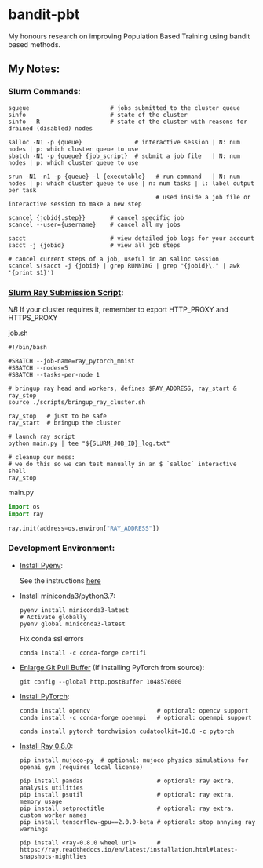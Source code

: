 # bandit-pbt

My honours research on improving Population Based Training using bandit based methods.


## My Notes:


### Slurm Commands:

```shell script
squeue                       # jobs submitted to the cluster queue
sinfo                        # state of the cluster
sinfo - R                    # state of the cluster with reasons for drained (disabled) nodes

salloc -N1 -p {queue}               # interactive session | N: num nodes | p: which cluster queue to use
sbatch -N1 -p {queue} {job_script}  # submit a job file   | N: num nodes | p: which cluster queue to use

srun -N1 -n1 -p {queue} -l {executable}   # run command   | N: num nodes | p: which cluster queue to use | n: num tasks | l: label output per task
                                          # used inside a job file or interactive session to make a new step

scancel {jobid{.step}}       # cancel specific job
scancel --user={username}    # cancel all my jobs

sacct                        # view detailed job logs for your account
sacct -j {jobid}             # view all job steps

# cancel current steps of a job, useful in an salloc session
scancel $(sacct -j {jobid} | grep RUNNING | grep "{jobid}\." | awk '{print $1}')
```


### [Slurm Ray Submission Script](https://ray.readthedocs.io/en/latest/deploying-on-slurm.html):

*NB* If your cluster requires it, remember to export HTTP_PROXY and HTTPS_PROXY


job.sh
```shell script
#!/bin/bash

#SBATCH --job-name=ray_pytorch_mnist
#SBATCH --nodes=5
#SBATCH --tasks-per-node 1

# bringup ray head and workers, defines $RAY_ADDRESS, ray_start & ray_stop
source ./scripts/bringup_ray_cluster.sh

ray_stop   # just to be safe
ray_start  # bringup the cluster

# launch ray script
python main.py | tee "${SLURM_JOB_ID}_log.txt"

# cleanup our mess:
# we do this so we can test manually in an $ `salloc` interactive shell
ray_stop

```


main.py
```python
import os
import ray

ray.init(address=os.environ["RAY_ADDRESS"])
```


### Development Environment:

- [Install Pyenv](https://github.com/pyenv/pyenv#installation):

  See the instructions [here](https://github.com/pyenv/pyenv#installation)


- Install miniconda3/python3.7:

  ```shell script
  pyenv install miniconda3-latest
  # Activate globally
  pyenv global miniconda3-latest
  ```
  
  Fix conda ssl errors
  ```shell script
  conda install -c conda-forge certifi
  ```


- [Enlarge Git Pull Buffer](https://stackoverflow.com/questions/38378914/git-error-rpc-failed-curl-56-gnutls) (If installing PyTorch from source):

  ```shell script
  git config --global http.postBuffer 1048576000
  ````


- [Install PyTorch](https://pytorch.org/get-started/locally):

  ```shell script
  conda install opencv                   # optional: opencv support
  conda install -c conda-forge openmpi   # optional: openmpi support

  conda install pytorch torchvision cudatoolkit=10.0 -c pytorch
  ```

- [Install Ray 0.8.0](https://ray.readthedocs.io/en/latest/installation.html#latest-snapshots-nightlies):

  ```shell script
  pip install mujoco-py  # optional: mujoco physics simulations for openai gym (requires local license)
  
  pip install pandas                     # optional: ray extra, analysis utilities
  pip install psutil                     # optional: ray extra, memory usage
  pip install setproctitle               # optional: ray extra, custom worker names
  pip install tensorflow-gpu==2.0.0-beta # optional: stop annying ray warnings
  
  pip install <ray-0.8.0 wheel url>      # https://ray.readthedocs.io/en/latest/installation.html#latest-snapshots-nightlies
  ```

    



    
    
    

